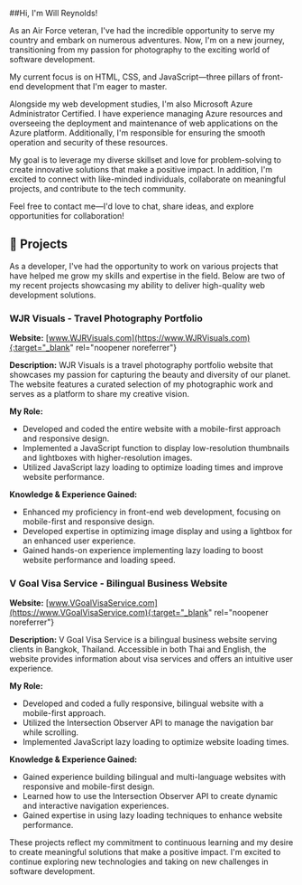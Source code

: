##Hi, I'm Will Reynolds!

As an Air Force veteran, I've had the incredible opportunity to serve my country and embark on numerous adventures. Now, I'm on a new journey, transitioning from my passion for photography to the exciting world of software development.

My current focus is on HTML, CSS, and JavaScript—three pillars of front-end development that I'm eager to master.

Alongside my web development studies, I'm also Microsoft Azure Administrator Certified. I have experience managing Azure resources and overseeing the deployment and maintenance of web applications on the Azure platform. Additionally, I'm responsible for ensuring the smooth operation and security of these resources.

My goal is to leverage my diverse skillset and love for problem-solving to create innovative solutions that make a positive impact. In addition, I'm excited to connect with like-minded individuals, collaborate on meaningful projects, and contribute to the tech community.

Feel free to contact me—I'd love to chat, share ideas, and explore opportunities for collaboration!

## 🚀 Projects

As a developer, I've had the opportunity to work on various projects that have helped me grow my skills and expertise in the field. Below are two of my recent projects showcasing my ability to deliver high-quality web development solutions.

### WJR Visuals - Travel Photography Portfolio
**Website:** [www.WJRVisuals.com](https://www.WJRVisuals.com){:target="_blank" rel="noopener noreferrer"}

**Description:** WJR Visuals is a travel photography portfolio website that showcases my passion for capturing the beauty and diversity of our planet. The website features a curated selection of my photographic work and serves as a platform to share my creative vision.

**My Role:**
- Developed and coded the entire website with a mobile-first approach and responsive design.
- Implemented a JavaScript function to display low-resolution thumbnails and lightboxes with higher-resolution images.
- Utilized JavaScript lazy loading to optimize loading times and improve website performance.

**Knowledge & Experience Gained:**
- Enhanced my proficiency in front-end web development, focusing on mobile-first and responsive design.
- Developed expertise in optimizing image display and using a lightbox for an enhanced user experience.
- Gained hands-on experience implementing lazy loading to boost website performance and loading speed.

### V Goal Visa Service - Bilingual Business Website
**Website:** [www.VGoalVisaService.com](https://www.VGoalVisaService.com){:target="_blank" rel="noopener noreferrer"}

**Description:** V Goal Visa Service is a bilingual business website serving clients in Bangkok, Thailand. Accessible in both Thai and English, the website provides information about visa services and offers an intuitive user experience.

**My Role:**
- Developed and coded a fully responsive, bilingual website with a mobile-first approach.
- Utilized the Intersection Observer API to manage the navigation bar while scrolling.
- Implemented JavaScript lazy loading to optimize website loading times.

**Knowledge & Experience Gained:**
- Gained experience building bilingual and multi-language websites with responsive and mobile-first design.
- Learned how to use the Intersection Observer API to create dynamic and interactive navigation experiences.
- Gained expertise in using lazy loading techniques to enhance website performance.

These projects reflect my commitment to continuous learning and my desire to create meaningful solutions that make a positive impact. I'm excited to continue exploring new technologies and taking on new challenges in software development.
